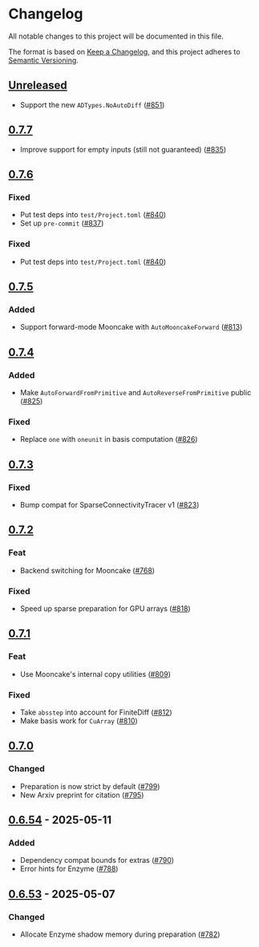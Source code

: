 # Changelog

All notable changes to this project will be documented in this file.

The format is based on [Keep a Changelog](https://keepachangelog.com/en/1.1.0/),
and this project adheres to [Semantic Versioning](https://semver.org/spec/v2.0.0.html).

## [Unreleased](https://github.com/JuliaDiff/DifferentiationInterface.jl/compare/DifferentiationInterface-v0.7.7...main)

  - Support the new `ADTypes.NoAutoDiff` ([#851](https://github.com/JuliaDiff/DifferentiationInterface.jl/pull/851))

## [0.7.7](https://github.com/JuliaDiff/DifferentiationInterface.jl/compare/DifferentiationInterface-v0.7.6...DifferentiationInterface-v0.7.7)

  - Improve support for empty inputs (still not guaranteed) ([#835](https://github.com/JuliaDiff/DifferentiationInterface.jl/pull/835))

## [0.7.6](https://github.com/JuliaDiff/DifferentiationInterface.jl/compare/DifferentiationInterface-v0.7.5...DifferentiationInterface-v0.7.6)

### Fixed

  - Put test deps into `test/Project.toml` ([#840](https://github.com/JuliaDiff/DifferentiationInterface.jl/pull/840))
  - Set up `pre-commit` ([#837](https://github.com/JuliaDiff/DifferentiationInterface.jl/pull/837))

### Fixed

  - Put test deps into `test/Project.toml` ([#840](https://github.com/JuliaDiff/DifferentiationInterface.jl/pull/840))

## [0.7.5](https://github.com/JuliaDiff/DifferentiationInterface.jl/compare/DifferentiationInterface-v0.7.4...DifferentiationInterface-v0.7.5)

### Added

  - Support forward-mode Mooncake with `AutoMooncakeForward` ([#813](https://github.com/JuliaDiff/DifferentiationInterface.jl/pull/813))

## [0.7.4](https://github.com/JuliaDiff/DifferentiationInterface.jl/compare/DifferentiationInterface-v0.7.3...DifferentiationInterface-v0.7.4)

### Added

  - Make `AutoForwardFromPrimitive` and `AutoReverseFromPrimitive` public ([#825](https://github.com/JuliaDiff/DifferentiationInterface.jl/pull/825))

### Fixed

  - Replace `one` with `oneunit` in basis computation ([#826](https://github.com/JuliaDiff/DifferentiationInterface.jl/pull/826))

## [0.7.3](https://github.com/JuliaDiff/DifferentiationInterface.jl/compare/DifferentiationInterface-v0.7.2...DifferentiationInterface-v0.7.3)

### Fixed

  - Bump compat for SparseConnectivityTracer v1 ([#823](https://github.com/JuliaDiff/DifferentiationInterface.jl/pull/823))

## [0.7.2](https://github.com/JuliaDiff/DifferentiationInterface.jl/compare/DifferentiationInterface-v0.7.1...DifferentiationInterface-v0.7.2)

### Feat

  - Backend switching for Mooncake ([#768](https://github.com/JuliaDiff/DifferentiationInterface.jl/pull/768))

### Fixed

  - Speed up sparse preparation for GPU arrays ([#818](https://github.com/JuliaDiff/DifferentiationInterface.jl/pull/818))

## [0.7.1](https://github.com/JuliaDiff/DifferentiationInterface.jl/compare/DifferentiationInterface-v0.7.0...DifferentiationInterface-v0.7.1)

### Feat

  - Use Mooncake's internal copy utilities ([#809](https://github.com/JuliaDiff/DifferentiationInterface.jl/pull/809))

### Fixed

  - Take `absstep` into account for FiniteDiff ([#812](https://github.com/JuliaDiff/DifferentiationInterface.jl/pull/812))
  - Make basis work for `CuArray` ([#810](https://github.com/JuliaDiff/DifferentiationInterface.jl/pull/810))

## [0.7.0](https://github.com/JuliaDiff/DifferentiationInterface.jl/compare/DifferentiationInterface-v0.6.54...DifferentiationInterface-v0.7.0)

### Changed

  - Preparation is now strict by default ([#799](https://github.com/JuliaDiff/DifferentiationInterface.jl/pull/799))
  - New Arxiv preprint for citation ([#795](https://github.com/JuliaDiff/DifferentiationInterface.jl/pull/795))

## [0.6.54](https://github.com/JuliaDiff/DifferentiationInterface.jl/compare/DifferentiationInterface-v0.6.53...DifferentiationInterface-v0.6.54) - 2025-05-11

### Added

  - Dependency compat bounds for extras ([#790](https://github.com/JuliaDiff/DifferentiationInterface.jl/pull/790))
  - Error hints for Enzyme ([#788](https://github.com/JuliaDiff/DifferentiationInterface.jl/pull/788))

## [0.6.53](https://github.com/JuliaDiff/DifferentiationInterface.jl/compare/DifferentiationInterface-v0.6.52...DifferentiationInterface-v0.6.53) - 2025-05-07

### Changed

  - Allocate Enzyme shadow memory during preparation ([#782](https://github.com/JuliaDiff/DifferentiationInterface.jl/pull/782))
